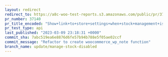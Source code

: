 ```yaml
---
layout: redirect
redirect_to: https://a8c-woo-test-reports.s3.amazonaws.com/public/pr/37140/api/index.html
pr_number: 37140
pr_title_encoded: "Show+link+to+store+settings+when+stock+management+is+disabled"
pr_test_type: api
last_published: "2023-03-09 23:18:31 +0000"
commit_sha: 7abc519ea6e8876d6fe57b94b788e5f05ae02ccf
commit_message: "Refactor to create woocommerce_wp_note function"
branch_name: update/manage-stock-disabled
---
```

